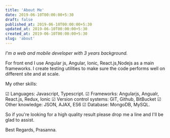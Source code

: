 ```yaml
---
title: 'About Me'
date: 2019-06-10T00:00:00+5:30
draft: false
published_at: 2019-06-10T00:00:00+5:30
updated_at: 2019-06-10T00:00:00+5:30
created_at: 2019-06-10T00:00:00+5:30
slug: 'about'
---
```

*I'm a web and mobile developer with 3 years background.*

For front end I use Angular js, Angular, Ionic, React.js,Nodejs as a main frameworks. I create testing utilities to make sure the code performs well on different site and at scale.

My other skills:

☑ Languages: Javascript, Typescript.
☑ Frameworks: Angularjs, Angualr, React.js, Redux, Ionic
☑ Version control systems: GIT, Github, BitBucket
☑ Other knowledge: JSON, AJAX, ES6
☑ Database: MongoDB, MySQL.

So if you're looking for a high quality result please drop me a line and I'll be glad to assist.

Best Regards,
Prasanna.